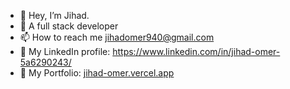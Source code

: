 - 👋 Hey, I’m Jihad.
- 🌱 A full stack developer
- 📫 How to reach me jihadomer940@gmail.com
- 🧑 My LinkedIn profile: https://www.linkedin.com/in/jihad-omer-5a6290243/
- 🎊 My Portfolio: [jihad-omer.vercel.app ](https://jihad-omer.vercel.app/)

<!---
JihadOmer/JihadOmer is a ✨ special ✨ repository because its `README.md` (this file) appears on your GitHub profile.
You can click the Preview link to take a look at your changes.
--->
